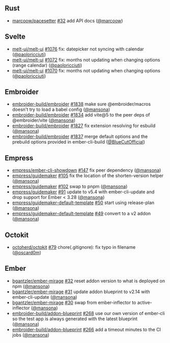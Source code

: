 ## Rust

- [marcoow/pacesetter] [#32](https://github.com/marcoow/pacesetter/pull/32) add API docs ([@marcoow])

## Svelte

- [melt-ui/melt-ui] [#1076](https://github.com/melt-ui/melt-ui/pull/1076) fix: datepicker not syncing with calendar ([@paoloricciuti])
- [melt-ui/melt-ui] [#1072](https://github.com/melt-ui/melt-ui/pull/1072) fix: months not updating when changing options (range calendar) ([@paoloricciuti])
- [melt-ui/melt-ui] [#1070](https://github.com/melt-ui/melt-ui/pull/1070) fix: months not updating when changing options ([@paoloricciuti])

## Embroider

- [embroider-build/embroider] [#1838](https://github.com/embroider-build/embroider/pull/1838) make sure @embroider/macros doesn't try to load a babel config ([@mansona])
- [embroider-build/embroider] [#1834](https://github.com/embroider-build/embroider/pull/1834) add vite@5 to the peer deps of @embroider/vite ([@mansona])
- [embroider-build/embroider] [#1827](https://github.com/embroider-build/embroider/pull/1827) fix extension resolving for esbuild ([@mansona])
- [embroider-build/embroider] [#1837](https://github.com/embroider-build/embroider/pull/1837) merge default options and the prebuild options provided in ember-cli-build ([@BlueCutOfficial])

## Empress

- [empress/ember-cli-showdown] [#147](https://github.com/empress/ember-cli-showdown/pull/147) fix peer dependency ([@mansona])
- [empress/guidemaker] [#105](https://github.com/empress/guidemaker/pull/105) fix the location of the shorten-version helper ([@mansona])
- [empress/guidemaker] [#102](https://github.com/empress/guidemaker/pull/102) swap to pnpm ([@mansona])
- [empress/guidemaker] [#91](https://github.com/empress/guidemaker/pull/91) update to v5.4 with ember-cli-update and drop support for Ember < 3.28 ([@mansona])
- [empress/guidemaker-default-template] [#50](https://github.com/empress/guidemaker-default-template/pull/50) start using release-plan ([@mansona])
- [empress/guidemaker-default-template] [#49](https://github.com/empress/guidemaker-default-template/pull/49) convert to a v2 addon ([@mansona])

## Octokit

- [octoherd/octokit] [#79](https://github.com/octoherd/octokit/pull/79) chore(.gitignore): fix typo in filename ([@oscard0m])

## Ember

- [bgantzler/ember-mirage] [#32](https://github.com/bgantzler/ember-mirage/pull/32) reset addon version to what is deployed on npm ([@mansona])
- [bgantzler/ember-mirage] [#31](https://github.com/bgantzler/ember-mirage/pull/31) update addon blueprint to v2.14 with ember-cli-update ([@mansona])
- [bgantzler/ember-mirage] [#30](https://github.com/bgantzler/ember-mirage/pull/30) swap from ember-inflector to active-inflector ([@mansona])
- [embroider-build/addon-blueprint] [#268](https://github.com/embroider-build/addon-blueprint/pull/268) use our own version of ember-cli so the test app is always generated with the latest blueprint ([@mansona])
- [embroider-build/addon-blueprint] [#266](https://github.com/embroider-build/addon-blueprint/pull/266) add a timeout minutes to the CI jobs ([@mansona])

[@BlueCutOfficial]: https://github.com/BlueCutOfficial
[@mansona]: https://github.com/mansona
[@marcoow]: https://github.com/marcoow
[@oscard0m]: https://github.com/oscard0m
[@paoloricciuti]: https://github.com/paoloricciuti
[bgantzler/ember-mirage]: https://github.com/bgantzler/ember-mirage
[embroider-build/addon-blueprint]: https://github.com/embroider-build/addon-blueprint
[embroider-build/embroider]: https://github.com/embroider-build/embroider
[empress/ember-cli-showdown]: https://github.com/empress/ember-cli-showdown
[empress/guidemaker-default-template]: https://github.com/empress/guidemaker-default-template
[empress/guidemaker]: https://github.com/empress/guidemaker
[marcoow/pacesetter]: https://github.com/marcoow/pacesetter
[melt-ui/melt-ui]: https://github.com/melt-ui/melt-ui
[octoherd/octokit]: https://github.com/octoherd/octokit
